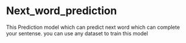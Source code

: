 # Next_word_prediction
This Prediction model which can predict next word which can complete your sentense. you can use any dataset to train this model 
